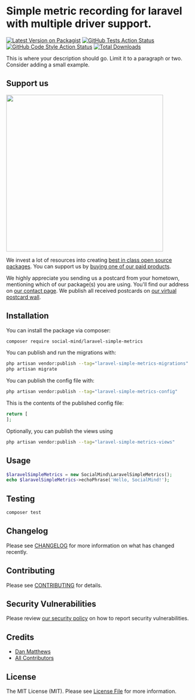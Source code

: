# Simple metric recording for laravel with multiple driver support.

[![Latest Version on Packagist](https://img.shields.io/packagist/v/social-mind/laravel-simple-metrics.svg?style=flat-square)](https://packagist.org/packages/social-mind/laravel-simple-metrics)
[![GitHub Tests Action Status](https://img.shields.io/github/actions/workflow/status/social-mind/laravel-simple-metrics/run-tests.yml?branch=main&label=tests&style=flat-square)](https://github.com/social-mind/laravel-simple-metrics/actions?query=workflow%3Arun-tests+branch%3Amain)
[![GitHub Code Style Action Status](https://img.shields.io/github/actions/workflow/status/social-mind/laravel-simple-metrics/fix-php-code-style-issues.yml?branch=main&label=code%20style&style=flat-square)](https://github.com/social-mind/laravel-simple-metrics/actions?query=workflow%3A"Fix+PHP+code+style+issues"+branch%3Amain)
[![Total Downloads](https://img.shields.io/packagist/dt/social-mind/laravel-simple-metrics.svg?style=flat-square)](https://packagist.org/packages/social-mind/laravel-simple-metrics)

This is where your description should go. Limit it to a paragraph or two. Consider adding a small example.

## Support us

[<img src="https://github-ads.s3.eu-central-1.amazonaws.com/laravel-simple-metrics.jpg?t=1" width="419px" />](https://spatie.be/github-ad-click/laravel-simple-metrics)

We invest a lot of resources into creating [best in class open source packages](https://spatie.be/open-source). You can support us by [buying one of our paid products](https://spatie.be/open-source/support-us).

We highly appreciate you sending us a postcard from your hometown, mentioning which of our package(s) you are using. You'll find our address on [our contact page](https://spatie.be/about-us). We publish all received postcards on [our virtual postcard wall](https://spatie.be/open-source/postcards).

## Installation

You can install the package via composer:

```bash
composer require social-mind/laravel-simple-metrics
```

You can publish and run the migrations with:

```bash
php artisan vendor:publish --tag="laravel-simple-metrics-migrations"
php artisan migrate
```

You can publish the config file with:

```bash
php artisan vendor:publish --tag="laravel-simple-metrics-config"
```

This is the contents of the published config file:

```php
return [
];
```

Optionally, you can publish the views using

```bash
php artisan vendor:publish --tag="laravel-simple-metrics-views"
```

## Usage

```php
$laravelSimpleMetrics = new SocialMind\LaravelSimpleMetrics();
echo $laravelSimpleMetrics->echoPhrase('Hello, SocialMind!');
```

## Testing

```bash
composer test
```

## Changelog

Please see [CHANGELOG](CHANGELOG.md) for more information on what has changed recently.

## Contributing

Please see [CONTRIBUTING](CONTRIBUTING.md) for details.

## Security Vulnerabilities

Please review [our security policy](../../security/policy) on how to report security vulnerabilities.

## Credits

- [Dan Matthews](https://github.com/danmatthews)
- [All Contributors](../../contributors)

## License

The MIT License (MIT). Please see [License File](LICENSE.md) for more information.
